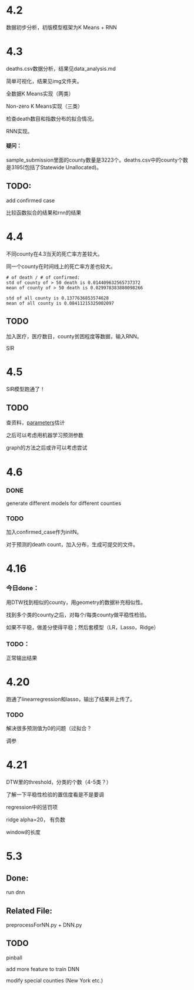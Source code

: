 # 4.2

数据初步分析，初版模型框架为K Means + RNN



# 4.3

deaths.csv数据分析，结果见data_analysis.md

简单可视化，结果见img文件夹。

全数据K Means实现（两类）

Non-zero K Means实现（三类）

检查death数目和指数分布的拟合情况。

RNN实现。



#### **疑问**：

sample_submission里面的county数量是3223个。deaths.csv中的county个数是3195(包括了Statewide Unallocated)。



## TODO:

add confirmed case

比较函数拟合的结果和rnn的结果

# 4.4

不同county在4.3当天的死亡率方差较大。

同一个county在时间线上的死亡率方差也较大。

```
# of death / # of confirmed:
std of county of > 50 death is 0.014409632565737372
mean of county of > 50 death is 0.029978383880098266

std of all county is 0.1377636853574628
mean of all county is 0.08411215325002097
```



## TODO

加入医疗，医疗数目，county贫困程度等数据，输入RNN。

SIR

# 4.5

SIR模型跑通了！



## TODO

查资料，[parameters](https://github.com/ryansmcgee/seirsplus)估计

之后可以考虑用机器学习预测参数

graph的方法之后或许可以考虑尝试



# 4.6

### DONE

generate different models for different counties



### TODO

加入confirmed_case作为initN。

对于预测的death count，加入分布，生成可提交的文件。



# 4.16

### 今日done：

用DTW找到相似的county，用geometry的数据补充相似性。

找到多个类的county之后，对每个/每类county做平稳性检验。

如果不平稳，做差分使得平稳；然后套模型（LR，Lasso，Ridge）



### TODO：

正常输出结果





# 4.20

跑通了linearregression和lasso，输出了结果并上传了。

### TODO

解决很多预测值为0的问题（过拟合？

调参



# 4.21

DTW里的threshold，分类的个数（4-5类？）

了解一下平稳性检验的置信度看是不是要调



regression中的惩罚项

ridge alpha=20， 有负数

window的长度



# 5.3

## Done: 

run dnn



## Related File: 

preprocessForNN.py + DNN.py



## TODO

pinball

add more feature to train DNN

modify special counties (New York etc.)





